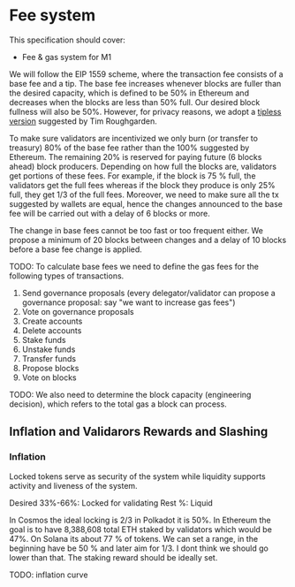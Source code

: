 # Fee system

This specification should cover:
- Fee & gas system for M1

We will follow the EIP 1559 scheme, where the transaction fee consists of a base fee and a tip. The base fee increases whenever blocks are fuller than the desired capacity, which is defined to be 50% in Ethereum and decreases when the blocks are less than 50% full. Our desired block fullness will also be 50%. However, for privacy reasons, we adopt a [tipless version](https://arxiv.org/pdf/2106.01340.pdf) suggested by Tim Roughgarden.  

To make sure validators are incentivized we only burn (or transfer to treasury) 80% of the base fee rather than the 100% suggested by Ethereum. The remaining 20% is reserved for paying future (6 blocks ahead) block producers. Depending on how full the blocks are, validators get portions of these fees. For example, if the block is 75 % full, the validators get the full fees whereas if the block they produce is only 25% full, they get 1/3 of the full fees. Moreover, we need to make sure all the tx suggested by wallets are equal, hence the changes announced to the base fee will be carried out with a delay of 6 blocks or more. 

The change in base fees cannot be too fast or too frequent either. We propose a minimum of 20 blocks between changes and a delay of 10 blocks before a base fee change is applied. 

TODO: To calculate base fees we need to define the gas fees for the following types of transactions.
1. Send governance proposals (every delegator/validator can propose a governance proposal: say "we want to increase gas fees")
2. Vote on governance proposals
3. Create accounts
4. Delete accounts
5. Stake funds
6. Unstake funds
7. Transfer funds
8. Propose blocks
9. Vote on blocks

TODO: We also need to determine the block capacity (engineering decision), which refers to the total gas a block can process. 

## Inflation and Validarors Rewards and Slashing
### Inflation
Locked tokens serve as security of the system while liquidity supports activity and liveness of the system.  

Desired 33%-66%: Locked for validating
Rest %: Liquid

In Cosmos the ideal locking is 2/3 in Polkadot it is 50%. In Ethereum the goal is to have 8,388,608 total ETH staked  by validators which would be 47%. On Solana its about 77 % of tokens. We can set a range, in the beginning have be 50 % and later aim for 1/3. I dont think we should go lower than that. The staking reward should be ideally set. 

TODO: inflation curve



